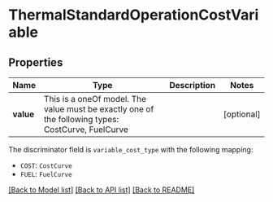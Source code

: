 # ThermalStandardOperationCostVariable

## Properties

Name | Type | Description | Notes
------------ | ------------- | ------------- | -------------
**value** | This is a oneOf model. The value must be exactly one of the following types: CostCurve, FuelCurve |  | [optional]

The discriminator field is `variable_cost_type` with the following mapping:

- `COST`: `CostCurve`
- `FUEL`: `FuelCurve`

[[Back to Model list]](../README.md#models) [[Back to API list]](../README.md#api-endpoints) [[Back to README]](../README.md)
